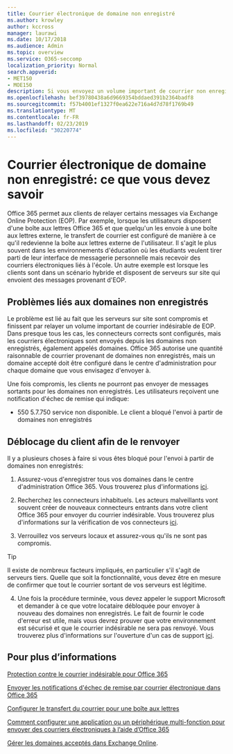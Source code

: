 ```yaml
---
title: Courrier électronique de domaine non enregistré
ms.author: krowley
author: kccross
manager: laurawi
ms.date: 10/17/2018
ms.audience: Admin
ms.topic: overview
ms.service: O365-seccomp
localization_priority: Normal
search.appverid:
- MET150
- MOE150
description: Si vous envoyez un volume important de courrier non enregistré de domaine, vous risquez de bloquer le blocage de votre courrier. Lisez cet article pour en savoir plus.
ms.openlocfilehash: bef39780438a6d9669354bddaed391b2364badf8
ms.sourcegitcommit: f57b4001ef1327f0ea622e716a4d7d78f1769b49
ms.translationtype: MT
ms.contentlocale: fr-FR
ms.lasthandoff: 02/23/2019
ms.locfileid: "30220774"
---
```

# <a name="unregistered-domain-email-what-you-need-to-know"></a>Courrier électronique de domaine non enregistré: ce que vous devez savoir

Office 365 permet aux clients de relayer certains messages via Exchange Online Protection (EOP). Par exemple, lorsque les utilisateurs disposent d'une boîte aux lettres Office 365 et que quelqu'un les envoie à une boîte aux lettres externe, le transfert de courrier est configuré de manière à ce qu'il redevienne la boîte aux lettres externe de l'utilisateur. Il s'agit le plus souvent dans les environnements d'éducation où les étudiants veulent tirer parti de leur interface de messagerie personnelle mais recevoir des courriers électroniques liés à l'école. Un autre exemple est lorsque les clients sont dans un scénario hybride et disposent de serveurs sur site qui envoient des messages provenant d'EOP.

## <a name="problems-with-unregistered-domains"></a>Problèmes liés aux domaines non enregistrés

Le problème est lié au fait que les serveurs sur site sont compromis et finissent par relayer un volume important de courrier indésirable de EOP. Dans presque tous les cas, les connecteurs corrects sont configurés, mais les courriers électroniques sont envoyés depuis les domaines non enregistrés, également appelés domaines. Office 365 autorise une quantité raisonnable de courrier provenant de domaines non enregistrés, mais un domaine accepté doit être configuré dans le centre d'administration pour chaque domaine que vous envisagez d'envoyer à.

Une fois compromis, les clients ne pourront pas envoyer de messages sortants pour les domaines non enregistrés. Les utilisateurs reçoivent une notification d'échec de remise qui indique:

- 550 5.7.750 service non disponible. Le client a bloqué l'envoi à partir de domaines non enregistrés

## <a name="unblocking-tenant-in-order-to-send-again"></a>Déblocage du client afin de le renvoyer

Il y a plusieurs choses à faire si vous êtes bloqué pour l'envoi à partir de domaines non enregistrés:

1. Assurez-vous d'enregistrer tous vos domaines dans le centre d'administration Office 365. Vous trouverez plus d'informations [ici](https://docs.microsoft.com/en-us/exchange/mail-flow-best-practices/manage-accepted-domains/manage-accepted-domains).

2. Recherchez les connecteurs inhabituels. Les acteurs malveillants vont souvent créer de nouveaux connecteurs entrants dans votre client Office 365 pour envoyer du courrier indésirable. Vous trouverez plus d'informations sur la vérification de vos connecteurs [ici](https://docs.microsoft.com/en-us/powershell/module/exchange/mail-flow/get-inboundconnector?view=exchange-ps). 

3. Verrouillez vos serveurs locaux et assurez-vous qu'ils ne sont pas compromis.

> [!TIP]
> Il existe de nombreux facteurs impliqués, en particulier s'il s'agit de serveurs tiers. Quelle que soit la fonctionnalité, vous devez être en mesure de confirmer que tout le courrier sortant de vos serveurs est légitime.

4. Une fois la procédure terminée, vous devez appeler le support Microsoft et demander à ce que votre locataire débloquée pour envoyer à nouveau des domaines non enregistrés.  Le fait de fournir le code d'erreur est utile, mais vous devrez prouver que votre environnement est sécurisé et que le courrier indésirable ne sera pas renvoyé. Vous trouverez plus d'informations sur l'ouverture d'un cas de support [ici](https://support.office.com/en-us/article/Contact-support-for-business-products-Admin-Help-32a17ca7-6fa0-4870-8a8d-e25ba4ccfd4b#ID0EAADAAA=online).
  
## <a name="for-more-information"></a>Pour plus d’informations

[Protection contre le courrier indésirable pour Office 365](anti-spam-protection.md)

[Envoyer les notifications d'échec de remise par courrier électronique dans Office 365](https://support.office.com/article/email-non-delivery-reports-in-office-365-51daa6b9-2e35-49c4-a0c9-df85bf8533c3)

[Configurer le transfert du courrier pour une boîte aux lettres](https://docs.microsoft.com/en-us/exchange/recipients-in-exchange-online/manage-user-mailboxes/configure-email-forwarding)

[Comment configurer une application ou un périphérique multi-fonction pour envoyer des courriers électroniques à l’aide d’Office 365](https://support.office.com/en-us/article/How-to-set-up-a-multifunction-device-or-application-to-send-email-using-Office-365-69f58e99-c550-4274-ad18-c805d654b4c4)

[Gérer les domaines acceptés dans Exchange Online](https://docs.microsoft.com/en-us/exchange/mail-flow-best-practices/manage-accepted-domains/manage-accepted-domains).
